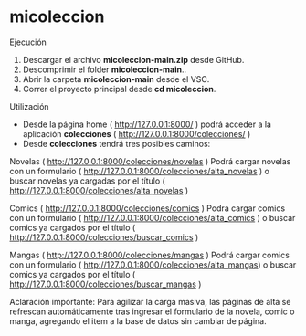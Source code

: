 # micoleccion

Ejecución 
1) Descargar el archivo <b>micoleccion-main.zip</b> desde GitHub.
2) Descomprimir el folder <b>micoleccion-main</b>..
3) Abrir la carpeta <b>micoleccion-main</b> desde el VSC.
4) Correr el proyecto principal desde <b>cd micoleccion</b>. 

Utilización 
* Desde la página home ( http://127.0.0.1:8000/ ) podrá acceder a la aplicación <b>colecciones</b> ( http://127.0.0.1:8000/colecciones/ )
* Desde <b>colecciones</b> tendrá tres posibles caminos:

Novelas ( http://127.0.0.1:8000/colecciones/novelas )
Podrá cargar novelas con un formulario ( http://127.0.0.1:8000/colecciones/alta_novelas )
o buscar novelas ya cargadas por el título ( http://127.0.0.1:8000/colecciones/alta_novelas )

Comics ( http://127.0.0.1:8000/colecciones/comics )
Podrá cargar comics con un formulario ( http://127.0.0.1:8000/colecciones/alta_comics )
o buscar comics ya cargados por el título ( http://127.0.0.1:8000/colecciones/buscar_comics )

Mangas ( http://127.0.0.1:8000/colecciones/mangas )
Podrá cargar comics con un formulario ( http://127.0.0.1:8000/colecciones/alta_mangas)
o buscar comics ya cargados por el título ( http://127.0.0.1:8000/colecciones/buscar_mangas )

Aclaración importante: Para agilizar la carga masiva, las páginas de alta se refrescan automáticamente tras ingresar el formulario de la novela, comic o manga, agregando el item a la base de datos sin cambiar de página. 
